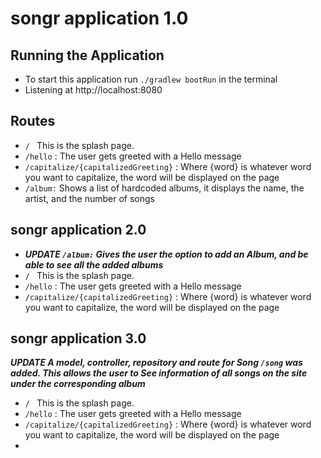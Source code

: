 # songr application 1.0

## Running the Application

- To start this application run `./gradlew bootRun` in the terminal
- Listening at http://localhost:8080

## Routes 

-  `/ ` This is the splash page.
-  `/hello` : The user gets greeted with a Hello message
- `/capitalize/{capitalizedGreeting}` : Where {word} is whatever word you want to capitalize, the word will be displayed on the page
- `/album:` Shows a list of hardcoded albums, it displays the name, the artist, and the number of songs

## songr application 2.0

- ***UPDATE `/album:` Gives the user the option to add an Album, and be able to see all the added albums***
-  `/ ` This is the splash page.
-  `/hello` : The user gets greeted with a Hello message
- `/capitalize/{capitalizedGreeting}` : Where {word} is whatever word you want to capitalize, the word will be displayed on the page

## songr application 3.0 

***UPDATE A model, controller, repository and route for Song `/song`  was added. This allows the user to See information of all songs on the site under the corresponding album*** 
-  `/ ` This is the splash page.
-  `/hello` : The user gets greeted with a Hello message
- `/capitalize/{capitalizedGreeting}` : Where {word} is whatever word you want to capitalize, the word will be displayed on the page
- 